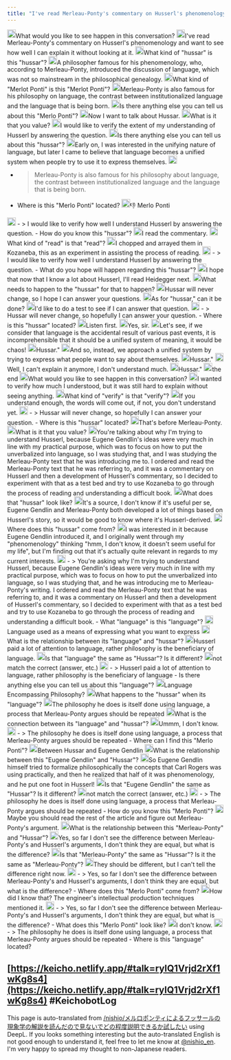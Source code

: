 ```yaml
---
title: "I've read Merleau-Ponty's commentary on Husserl's phenomenology and want to see how well I can explain it without looking at it."
---
```



<img src='https://scrapbox.io/api/pages/nishio/kei/icon' alt='/nishio/kei.icon' height="19.5"/>What would you like to see happen in this conversation?
<img src='https://scrapbox.io/api/pages/nishio/human/icon' alt='/nishio/human.icon' height="19.5"/>I've read Merleau-Ponty's commentary on Husserl's phenomenology and want to see how well I can explain it without looking at it.
<img src='https://scrapbox.io/api/pages/nishio/kei/icon' alt='/nishio/kei.icon' height="19.5"/>What kind of "hussar" is this "hussar"?
<img src='https://scrapbox.io/api/pages/nishio/human/icon' alt='/nishio/human.icon' height="19.5"/>A philosopher famous for his phenomenology, who, according to Merleau-Ponty, introduced the discussion of language, which was not so mainstream in the philosophical genealogy.
<img src='https://scrapbox.io/api/pages/nishio/kei/icon' alt='/nishio/kei.icon' height="19.5"/>What kind of "Merlot Ponti" is this "Merlot Ponti"?
<img src='https://scrapbox.io/api/pages/nishio/human/icon' alt='/nishio/human.icon' height="19.5"/>Merleau-Ponty is also famous for his philosophy on language, the contrast between institutionalized language and the language that is being born.
<img src='https://scrapbox.io/api/pages/nishio/kei/icon' alt='/nishio/kei.icon' height="19.5"/>Is there anything else you can tell us about this "Merlo Ponti"?
<img src='https://scrapbox.io/api/pages/nishio/human/icon' alt='/nishio/human.icon' height="19.5"/>Now I want to talk about Hussar.
<img src='https://scrapbox.io/api/pages/nishio/kei/icon' alt='/nishio/kei.icon' height="19.5"/>What is it that you value?
<img src='https://scrapbox.io/api/pages/nishio/human/icon' alt='/nishio/human.icon' height="19.5"/>I would like to verify the extent of my understanding of Husserl by answering the question.
<img src='https://scrapbox.io/api/pages/nishio/kei/icon' alt='/nishio/kei.icon' height="19.5"/>Is there anything else you can tell us about this "hussar"?
<img src='https://scrapbox.io/api/pages/nishio/human/icon' alt='/nishio/human.icon' height="19.5"/>Early on, I was interested in the unifying nature of language, but later I came to believe that language becomes a unified system when people try to use it to express themselves.
<img src='https://scrapbox.io/api/pages/nishio/kei/icon' alt='/nishio/kei.icon' height="19.5"/>
- >  Merleau-Ponty is also famous for his philosophy about language, the contrast between institutionalized language and the language that is being born.
- Where is this "Merlo Ponti" located?
<img src='https://scrapbox.io/api/pages/nishio/human/icon' alt='/nishio/human.icon' height="19.5"/>👎 Merlo Ponti
<img src='https://scrapbox.io/api/pages/nishio/kei/icon' alt='/nishio/kei.icon' height="19.5"/>
- >  I would like to verify how well I understand Husserl by answering the question.
- How do you know this "hussar"?
<img src='https://scrapbox.io/api/pages/nishio/human/icon' alt='/nishio/human.icon' height="19.5"/>I read the commentary.
<img src='https://scrapbox.io/api/pages/nishio/kei/icon' alt='/nishio/kei.icon' height="19.5"/>What kind of "read" is that "read"?
<img src='https://scrapbox.io/api/pages/nishio/human/icon' alt='/nishio/human.icon' height="19.5"/>I chopped and arrayed them in Kozaneba, this as an experiment in assisting the process of reading.
<img src='https://scrapbox.io/api/pages/nishio/kei/icon' alt='/nishio/kei.icon' height="19.5"/>
- >  I would like to verify how well I understand Husserl by answering the question.
- What do you hope will happen regarding this "hussar"?
<img src='https://scrapbox.io/api/pages/nishio/human/icon' alt='/nishio/human.icon' height="19.5"/>I hope that now that I know a lot about Husserl, I'll read Heidegger next.
<img src='https://scrapbox.io/api/pages/nishio/kei/icon' alt='/nishio/kei.icon' height="19.5"/>What needs to happen to the "hussar" for that to happen?
<img src='https://scrapbox.io/api/pages/nishio/human/icon' alt='/nishio/human.icon' height="19.5"/>Hussar will never change, so I hope I can answer your questions.
<img src='https://scrapbox.io/api/pages/nishio/kei/icon' alt='/nishio/kei.icon' height="19.5"/>As for "hussar," can it be done?
<img src='https://scrapbox.io/api/pages/nishio/human/icon' alt='/nishio/human.icon' height="19.5"/>I'd like to do a test to see if I can answer that question.
<img src='https://scrapbox.io/api/pages/nishio/kei/icon' alt='/nishio/kei.icon' height="19.5"/>
- >  Hussar will never change, so hopefully I can answer your question.
- Where is this "hussar" located?
<img src='https://scrapbox.io/api/pages/nishio/human/icon' alt='/nishio/human.icon' height="19.5"/>Listen first.
<img src='https://scrapbox.io/api/pages/nishio/kei/icon' alt='/nishio/kei.icon' height="19.5"/>Yes, sir.
<img src='https://scrapbox.io/api/pages/nishio/human/icon' alt='/nishio/human.icon' height="19.5"/>Let's see, if we consider that language is the accidental result of various past events, it is incomprehensible that it should be a unified system of meaning, it would be chaos!
<img src='https://scrapbox.io/api/pages/nishio/kei/icon' alt='/nishio/kei.icon' height="19.5"/>Hussar."
<img src='https://scrapbox.io/api/pages/nishio/human/icon' alt='/nishio/human.icon' height="19.5"/>And so, instead, we approach a unified system by trying to express what people want to say about themselves.
<img src='https://scrapbox.io/api/pages/nishio/kei/icon' alt='/nishio/kei.icon' height="19.5"/>Hussar."
<img src='https://scrapbox.io/api/pages/nishio/human/icon' alt='/nishio/human.icon' height="19.5"/>Well, I can't explain it anymore, I don't understand much.
<img src='https://scrapbox.io/api/pages/nishio/kei/icon' alt='/nishio/kei.icon' height="19.5"/>Hussar."
<img src='https://scrapbox.io/api/pages/nishio/human/icon' alt='/nishio/human.icon' height="19.5"/>the end
<img src='https://scrapbox.io/api/pages/nishio/kei/icon' alt='/nishio/kei.icon' height="19.5"/>What would you like to see happen in this conversation?
<img src='https://scrapbox.io/api/pages/nishio/human/icon' alt='/nishio/human.icon' height="19.5"/>I wanted to verify how much I understood, but it was still hard to explain without seeing anything.
<img src='https://scrapbox.io/api/pages/nishio/kei/icon' alt='/nishio/kei.icon' height="19.5"/>What kind of "verify" is that "verify"?
<img src='https://scrapbox.io/api/pages/nishio/human/icon' alt='/nishio/human.icon' height="19.5"/>If you understand enough, the words will come out, if not, you don't understand yet.
<img src='https://scrapbox.io/api/pages/nishio/kei/icon' alt='/nishio/kei.icon' height="19.5"/>
- >  Hussar will never change, so hopefully I can answer your question.
- Where is this "hussar" located?
<img src='https://scrapbox.io/api/pages/nishio/human/icon' alt='/nishio/human.icon' height="19.5"/>That's before Merleau-Ponty.
<img src='https://scrapbox.io/api/pages/nishio/kei/icon' alt='/nishio/kei.icon' height="19.5"/>What is it that you value?
<img src='https://scrapbox.io/api/pages/nishio/human/icon' alt='/nishio/human.icon' height="19.5"/>You're talking about why I'm trying to understand Husserl, because Eugene Gendlin's ideas were very much in line with my practical purpose, which was to focus on how to put the unverbalized into language, so I was studying that, and I was studying the Merleau-Ponty text that he was introducing me to. I ordered and read the Merleau-Ponty text that he was referring to, and it was a commentary on Husserl and then a development of Husserl's commentary, so I decided to experiment with that as a test bed and try to use Kozaneba to go through the process of reading and understanding a difficult book.
<img src='https://scrapbox.io/api/pages/nishio/kei/icon' alt='/nishio/kei.icon' height="19.5"/>What does that "hussar" look like?
<img src='https://scrapbox.io/api/pages/nishio/human/icon' alt='/nishio/human.icon' height="19.5"/>It's a source, I don't know if it's useful per se, Eugene Gendlin and Merleau-Ponty both developed a lot of things based on Husserl's story, so it would be good to know where it's Husserl-derived.
<img src='https://scrapbox.io/api/pages/nishio/kei/icon' alt='/nishio/kei.icon' height="19.5"/>Where does this "hussar" come from?
<img src='https://scrapbox.io/api/pages/nishio/human/icon' alt='/nishio/human.icon' height="19.5"/>I was interested in it because Eugene Gendlin introduced it, and I originally went through my "phenomenology" thinking "hmm, I don't know, it doesn't seem useful for my life", but I'm finding out that it's actually quite relevant in regards to my current interests.
<img src='https://scrapbox.io/api/pages/nishio/kei/icon' alt='/nishio/kei.icon' height="19.5"/>
- >  You're asking why I'm trying to understand Husserl, because Eugene Gendlin's ideas were very much in line with my practical purpose, which was to focus on how to put the unverbalized into language, so I was studying that, and he was introducing me to Merleau-Ponty's writing. I ordered and read the Merleau-Ponty text that he was referring to, and it was a commentary on Husserl and then a development of Husserl's commentary, so I decided to experiment with that as a test bed and try to use Kozaneba to go through the process of reading and understanding a difficult book.
- What "language" is this "language"?
<img src='https://scrapbox.io/api/pages/nishio/human/icon' alt='/nishio/human.icon' height="19.5"/>Language used as a means of expressing what you want to express
<img src='https://scrapbox.io/api/pages/nishio/kei/icon' alt='/nishio/kei.icon' height="19.5"/>What is the relationship between its "language" and "hussar"?
<img src='https://scrapbox.io/api/pages/nishio/human/icon' alt='/nishio/human.icon' height="19.5"/>Husserl paid a lot of attention to language, rather philosophy is the beneficiary of language.
<img src='https://scrapbox.io/api/pages/nishio/kei/icon' alt='/nishio/kei.icon' height="19.5"/>Is that "language" the same as "Hussar"? Is it different?
<img src='https://scrapbox.io/api/pages/nishio/human/icon' alt='/nishio/human.icon' height="19.5"/>not match the correct (answer, etc.)
<img src='https://scrapbox.io/api/pages/nishio/kei/icon' alt='/nishio/kei.icon' height="19.5"/>
- >  Husserl paid a lot of attention to language, rather philosophy is the beneficiary of language
- Is there anything else you can tell us about this "language"?
<img src='https://scrapbox.io/api/pages/nishio/human/icon' alt='/nishio/human.icon' height="19.5"/>Language Encompassing Philosophy?
<img src='https://scrapbox.io/api/pages/nishio/kei/icon' alt='/nishio/kei.icon' height="19.5"/>What happens to the "hussar" when its "language"?
<img src='https://scrapbox.io/api/pages/nishio/human/icon' alt='/nishio/human.icon' height="19.5"/>The philosophy he does is itself done using language, a process that Merleau-Ponty argues should be repeated
<img src='https://scrapbox.io/api/pages/nishio/kei/icon' alt='/nishio/kei.icon' height="19.5"/>What is the connection between its "language" and "hussar"?
<img src='https://scrapbox.io/api/pages/nishio/human/icon' alt='/nishio/human.icon' height="19.5"/>Ummm, I don't know.
<img src='https://scrapbox.io/api/pages/nishio/kei/icon' alt='/nishio/kei.icon' height="19.5"/>
- >  The philosophy he does is itself done using language, a process that Merleau-Ponty argues should be repeated
- Where can I find this "Merlo Ponti"?
<img src='https://scrapbox.io/api/pages/nishio/human/icon' alt='/nishio/human.icon' height="19.5"/>Between Hussar and Eugene Gendlin
<img src='https://scrapbox.io/api/pages/nishio/kei/icon' alt='/nishio/kei.icon' height="19.5"/>What is the relationship between this "Eugene Gendlin" and "Hussar"?
<img src='https://scrapbox.io/api/pages/nishio/human/icon' alt='/nishio/human.icon' height="19.5"/>So Eugene Gendlin himself tried to formalize philosophically the concepts that Carl Rogers was using practically, and then he realized that half of it was phenomenology, and he put one foot in Husserl!
<img src='https://scrapbox.io/api/pages/nishio/kei/icon' alt='/nishio/kei.icon' height="19.5"/>Is that "Eugene Gendlin" the same as "Hussar"? Is it different?
<img src='https://scrapbox.io/api/pages/nishio/human/icon' alt='/nishio/human.icon' height="19.5"/>not match the correct (answer, etc.)
<img src='https://scrapbox.io/api/pages/nishio/kei/icon' alt='/nishio/kei.icon' height="19.5"/>
- >  The philosophy he does is itself done using language, a process that Merleau-Ponty argues should be repeated
- How do you know this "Merlo Ponti"?
<img src='https://scrapbox.io/api/pages/nishio/human/icon' alt='/nishio/human.icon' height="19.5"/>Maybe you should read the rest of the article and figure out Merleau-Ponty's argument.
<img src='https://scrapbox.io/api/pages/nishio/kei/icon' alt='/nishio/kei.icon' height="19.5"/>What is the relationship between this "Merleau-Ponty" and "Hussar"?
<img src='https://scrapbox.io/api/pages/nishio/human/icon' alt='/nishio/human.icon' height="19.5"/>Yes, so far I don't see the difference between Merleau-Ponty's and Husserl's arguments, I don't think they are equal, but what is the difference?
<img src='https://scrapbox.io/api/pages/nishio/kei/icon' alt='/nishio/kei.icon' height="19.5"/>Is that "Merleau-Ponty" the same as "Hussar"? Is it the same as "Merleau-Ponty"?
<img src='https://scrapbox.io/api/pages/nishio/human/icon' alt='/nishio/human.icon' height="19.5"/>They should be different, but I can't tell the difference right now.
<img src='https://scrapbox.io/api/pages/nishio/kei/icon' alt='/nishio/kei.icon' height="19.5"/>
- >  Yes, so far I don't see the difference between Merleau-Ponty's and Husserl's arguments, I don't think they are equal, but what is the difference?
- Where does this "Merlo Ponti" come from?
<img src='https://scrapbox.io/api/pages/nishio/human/icon' alt='/nishio/human.icon' height="19.5"/>How did I know that? The engineer's intellectual production techniques mentioned it.
<img src='https://scrapbox.io/api/pages/nishio/kei/icon' alt='/nishio/kei.icon' height="19.5"/>
- >  Yes, so far I don't see the difference between Merleau-Ponty's and Husserl's arguments, I don't think they are equal, but what is the difference?
- What does this "Merlo Ponti" look like?
<img src='https://scrapbox.io/api/pages/nishio/human/icon' alt='/nishio/human.icon' height="19.5"/>I don't know.
<img src='https://scrapbox.io/api/pages/nishio/kei/icon' alt='/nishio/kei.icon' height="19.5"/>
- >  The philosophy he does is itself done using language, a process that Merleau-Ponty argues should be repeated
- Where is this "language" located?

[https://keicho.netlify.app/#talk=ryIQ1Vrjd2rXf1wKg8s4](https://keicho.netlify.app/#talk=ryIQ1Vrjd2rXf1wKg8s4)
#KeichobotLog
---
This page is auto-translated from [/nishio/メルロポンティによるフッサールの現象学の解説を読んだので見ないでどの程度説明できるか試したい](https://scrapbox.io/nishio/メルロポンティによるフッサールの現象学の解説を読んだので見ないでどの程度説明できるか試したい) using DeepL. If you looks something interesting but the auto-translated English is not good enough to understand it, feel free to let me know at [@nishio_en](https://twitter.com/nishio_en). I'm very happy to spread my thought to non-Japanese readers.